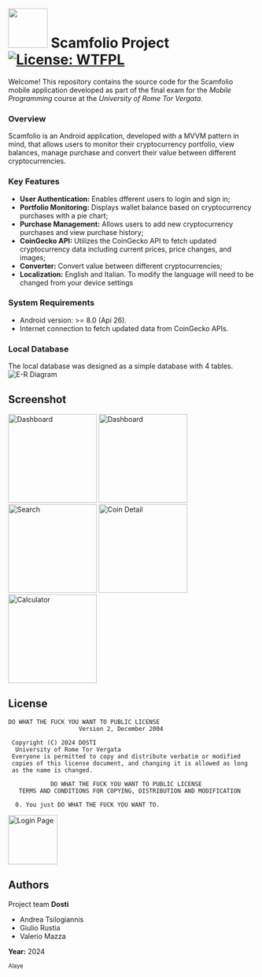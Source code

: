 # <img title="" src="https://raw.githubusercontent.com/zeroParanoie/ScamFolio/main/app/src/main/res/mipmap-xxxhdpi/ic_launcher.png" alt="" width="80" data-align="inline" data-align="bottom"> Scamfolio Project [![License: WTFPL](https://img.shields.io/badge/License-WTFPL-brightgreen.svg)](http://www.wtfpl.net/about/) 
Welcome! This repository contains the source code for the Scamfolio mobile application developed as part of the final exam for the *Mobile Programming* course at the *University of Rome Tor Vergata*.
### Overview
Scamfolio is an Android application, developed with a MVVM pattern in mind, that allows users to monitor their cryptocurrency portfolio, view balances, manage purchase and convert their value between different cryptocurrencies.

### Key Features

- **User Authentication:** Enables dfferent users to login and sign in;
- **Portfolio Monitoring:** Displays wallet balance based on cryptocurrency purchases with a pie chart;
- **Purchase Management:** Allows users to add new cryptocurrency purchases and view purchase history;
- **CoinGecko API:** Utilizes the CoinGecko API to fetch updated cryptocurrency data including current prices, price changes, and images;
- **Converter:** Convert value between different cryptocurrencies;
- **Localization:** English and Italian. To modify the
  language will need to be changed from your device settings

### System Requirements
- Android version: >= 8.0 (Api 26).
- Internet connection to fetch updated data from CoinGecko APIs.

### Local Database
The local database was designed as a simple database with 4 tables.
![E-R Diagram](https://raw.githubusercontent.com/zeroParanoie/ScamFolio/main/pic/scamfolio_db_er.png)


## Screenshot
<p float="left">
  <img title="Login" src="https://raw.githubusercontent.com/zeroParanoie/ScamFolio/main/pic/login_page.png" alt="Dashboard" width="180" data-align="inline" data-align="center">  
  <img title="Dashboard" src="https://raw.githubusercontent.com/zeroParanoie/ScamFolio/main/pic/dashboard.png" alt="Dashboard" width="180" data-align="inline" data-align="center">
  <img title="Search" src="https://raw.githubusercontent.com/zeroParanoie/ScamFolio/main/pic/search.png" alt="Search" width="180" data-align="inline" data-align="center">
  <img title="Coin Detail" src="https://raw.githubusercontent.com/zeroParanoie/ScamFolio/main/pic/coindetail.png" alt="Coin Detail" width="180" data-align="inline" data-align="center">
  <img title="Calculator" src="https://raw.githubusercontent.com/zeroParanoie/ScamFolio/main/pic/calculator.png" alt="Calculator" width="180" data-align="inline" data-align="center">
</p>





## License

```
DO WHAT THE FUCK YOU WANT TO PUBLIC LICENSE
                    Version 2, December 2004

 Copyright (C) 2024 DOSTI
  University of Rome Tor Vergata
 Everyone is permitted to copy and distribute verbatim or modified
 copies of this license document, and changing it is allowed as long
 as the name is changed.

            DO WHAT THE FUCK YOU WANT TO PUBLIC LICENSE
   TERMS AND CONDITIONS FOR COPYING, DISTRIBUTION AND MODIFICATION

  0. You just DO WHAT THE FUCK YOU WANT TO.
```
<img title="Login Page" src="https://upload.wikimedia.org/wikipedia/commons/0/05/WTFPL_logo.svg" alt="Login Page" width="100" data-align="inline" data-align="bottom">

## Authors
Project team __Dosti__
+ Andrea Tsilogiannis
+ Giulio Rustia
+ Valerio Mazza

**Year:** 2024

<sub> Alaye</sub>
